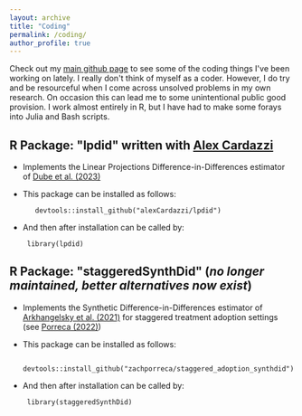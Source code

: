 ```yaml
---
layout: archive
title: "Coding"
permalink: /coding/
author_profile: true
---
```


Check out my [main github page](https://github.com/zachporreca) to see some of the coding things I've been working on lately. I really don't think of myself as a coder. However, I do try and be resourceful when I come across unsolved problems in my own research. On occasion this can lead me to some unintentional public good provision. I work almost entirely in R, but I have had to make some forays into Julia and Bash scripts.

## R Package: "lpdid" written with [Alex Cardazzi](https://alexcardazzi.github.io/)
- Implements the Linear Projections Difference-in-Differences estimator of [Dube et al. (2023)](https://www.nber.org/papers/w31184)
- This package can be installed as follows:
   ```
      devtools::install_github("alexCardazzi/lpdid")
    ```
    
 - And then after installation can be called by:
      ```
       library(lpdid)
      ```
      

## R Package: "staggeredSynthDid" (*no longer maintained, better alternatives now exist*)
- Implements the Synthetic Difference-in-Differences estimator of [Arkhangelsky et al. (2021)](https://www.aeaweb.org/articles?id=10.1257/aer.20190159) for staggered treatment adoption settings (see [Porreca (2022)](https://papers.ssrn.com/sol3/papers.cfm?abstract_id=4015931))
- This package can be installed as follows:
     ```
      devtools::install_github("zachporreca/staggered_adoption_synthdid")
    ```
    
 - And then after installation can be called by:
      ```
       library(staggeredSynthDid)
      ```
      
